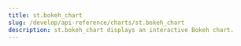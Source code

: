 ```yaml
---
title: st.bokeh_chart
slug: /develop/api-reference/charts/st.bokeh_chart
description: st.bokeh_chart displays an interactive Bokeh chart.
---
```


<Autofunction function="streamlit.bokeh_chart" deprecated={true} deprecatedText="<code>st.bokeh_chart</code> was deprecated in version 1.49.0. Use the <a href='https://github.com/streamlit/streamlit-bokeh'><code>streamlit-pdf</code></a> custom component instead."/>
